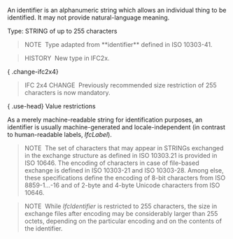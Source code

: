 An identifier is an alphanumeric string which allows an individual thing to be identified. It may not provide natural-language meaning.

Type: STRING of up to 255 characters

> NOTE&nbsp; Type adapted from \*\*identifier\*\* defined in ISO 10303-41.

> HISTORY&nbsp; New type in IFC2x.

{ .change-ifc2x4}
> IFC 2x4 CHANGE&nbsp; Previously recommended size restriction of 255 characters is now mandatory.

{ .use-head}
Value restrictions

As a merely machine-readable string for identification purposes, an identifier is usually machine-generated and locale-independent (in contrast to human-readable labels, _IfcLabel_).

> NOTE&nbsp; The set of characters that may appear in STRINGs exchanged in the exchange structure as defined in ISO 10303.21 is provided in ISO 10646. The encoding of characters in case of file-based exchange is defined in ISO 10303-21 and ISO 10303-28. Among else, these specifications define the encoding of 8-bit characters from ISO 8859-1...-16 and of 2-byte and 4-byte Unicode characters from ISO 10646.

> NOTE&nbsp; While _IfcIdentifier_ is restricted to 255 characters, the size in exchange files after encoding may be considerably larger than 255 octets, depending on the particular encoding and on the contents of the identifier.
